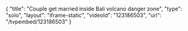 {
    "title": "Couple get married inside Bali volcano danger zone",
    "type": "solo",
    "layout": "iframe-static",
    "videoId": "123186503",
    "url": "\/tvpembed\/123186503"
}